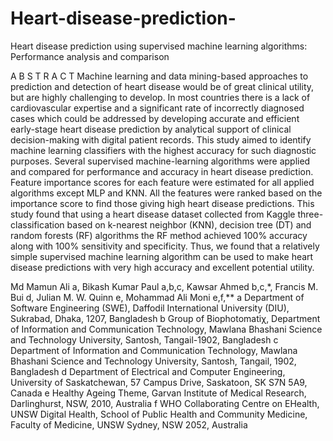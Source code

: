 # Heart-disease-prediction-
Heart disease prediction using supervised machine learning algorithms: Performance analysis and comparison

A B S T R A C T
Machine learning and data mining-based approaches to prediction and detection of heart disease would be of
great clinical utility, but are highly challenging to develop. In most countries there is a lack of cardiovascular
expertise and a significant rate of incorrectly diagnosed cases which could be addressed by developing accurate
and efficient early-stage heart disease prediction by analytical support of clinical decision-making with digital
patient records. This study aimed to identify machine learning classifiers with the highest accuracy for such
diagnostic purposes. Several supervised machine-learning algorithms were applied and compared for performance
and accuracy in heart disease prediction. Feature importance scores for each feature were estimated for all
applied algorithms except MLP and KNN. All the features were ranked based on the importance score to find
those giving high heart disease predictions. This study found that using a heart disease dataset collected from
Kaggle three-classification based on k-nearest neighbor (KNN), decision tree (DT) and random forests (RF) algorithms
the RF method achieved 100% accuracy along with 100% sensitivity and specificity. Thus, we found
that a relatively simple supervised machine learning algorithm can be used to make heart disease predictions
with very high accuracy and excellent potential utility.

Md Mamun Ali a, Bikash Kumar Paul a,b,c, Kawsar Ahmed b,c,*, Francis M. Bui d, Julian M.
W. Quinn e, Mohammad Ali Moni e,f,**
a Department of Software Engineering (SWE), Daffodil International University (DIU), Sukrabad, Dhaka, 1207, Bangladesh
b Group of Biophotomatiχ, Department of Information and Communication Technology, Mawlana Bhashani Science and Technology University, Santosh, Tangail-1902,
Bangladesh
c Department of Information and Communication Technology, Mawlana Bhashani Science and Technology University, Santosh, Tangail, 1902, Bangladesh
d Department of Electrical and Computer Engineering, University of Saskatchewan, 57 Campus Drive, Saskatoon, SK S7N 5A9, Canada
e Healthy Ageing Theme, Garvan Institute of Medical Research, Darlinghurst, NSW, 2010, Australia
f WHO Collaborating Centre on EHealth, UNSW Digital Health, School of Public Health and Community Medicine, Faculty of Medicine, UNSW Sydney, NSW 2052,
Australia


